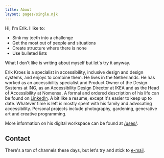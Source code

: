 ```yaml
---
title: About
layout: pages/single.njk
---
```


Hi, I'm Erik. I like to:

- Sink my teeth into a challenge
- Get the most out of people and situations
- Create structure where there is none
- Use bulleted lists

What I don't like is writing about myself but let's try it anyway.

Erik Kroes is a specialist in accessibility, inclusive design and design systems, and enjoys to combine them. He lives in the Netherlands. He has worked as an accessibility specialist and Product Owner of the Design Systems at ING, as an Accessibility Design Director at IKEA and as the Head of Accessibility at Nomensa. A formal and ordered description of his life can be found on [LinkedIn](https://www.LinkedIn.com/in/ErikKroes/). A bit like a resume, except it's easier to keep up to date. 
Whatever time is left is mostly spent with his family and advocating accessibility. Personal projects include photography, gardening, generative art and creative programming.

More information on his digital workspace can be found at [/uses/](/uses/).

## Contact

There's a ton of channels these days, but let's try and stick to [e-mail](hi@erikkroes.nl).